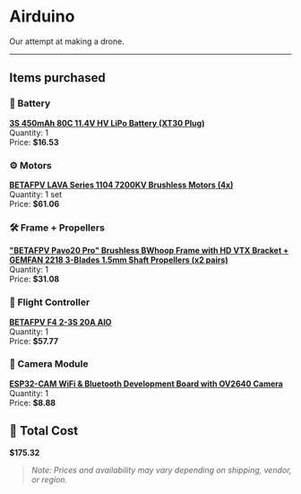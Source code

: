 # Airduino

Our attempt at making a drone.

---

## Items purchased

### 🔋 Battery
**[3S 450mAh 80C 11.4V HV LiPo Battery (XT30 Plug)](https://shopee.sg/product/978227825/23145122017)**  
Quantity: 1  
Price: **$16.53**

### ⚙️ Motors
**[BETAFPV LAVA Series 1104 7200KV Brushless Motors (4x)](https://detail.tmall.com/item.htm?abbucket=2&id=823050915381)**  
Quantity: 1 set  
Price: **$61.06**

### 🛠 Frame + Propellers
**["BETAFPV Pavo20 Pro" Brushless BWhoop Frame with HD VTX Bracket + GEMFAN 2218 3-Blades 1.5mm Shaft Propellers (x2 pairs)](https://shopee.sg/product/1021002494/24135674597)**  
Quantity: 1  
Price: **$31.08**

### 🧠 Flight Controller
**[BETAFPV F4 2-3S 20A AIO](https://item.taobao.com/item.htm?abbucket=2&id=735649590166)**  
Quantity: 1  
Price: **$57.77**

### 📸 Camera Module
**[ESP32-CAM WiFi & Bluetooth Development Board with OV2640 Camera](https://shopee.sg/ESP32-CAM-WIFI-Bluetooth-Development-Board-with-Camera-Module-OV2640-i.189216177.5353248197)**  
Quantity: 1  
Price: **$8.88**

## 🧾 Total Cost
**$175.32**

> _Note: Prices and availability may vary depending on shipping, vendor, or region._
